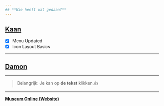 ```yaml
---
## **Wie heeft wat gedaan?**
---
```

## [**Kaan**](https://github.com/KaanSecen)
- [x] Menu Updated
- [x] Icon Layout Basics
---
## [**Damon**](https://github.com/Damon-Jay)
---
> Belangrijk: Je kan op **de tekst** klikken.👍
---
[**Museum Online (Website)**](http://24114.hosts1.ma-cloud.nl/lam/Index.html)